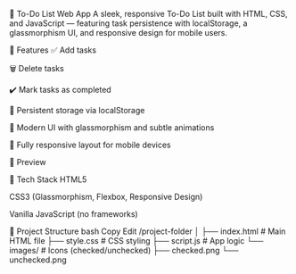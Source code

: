 📝 To-Do List Web App
A sleek, responsive To-Do List built with HTML, CSS, and JavaScript — featuring task persistence with localStorage, a glassmorphism UI, and responsive design for mobile users.

🚀 Features
✅ Add tasks

🗑️ Delete tasks

✔️ Mark tasks as completed

💾 Persistent storage via localStorage

💎 Modern UI with glassmorphism and subtle animations

📱 Fully responsive layout for mobile devices

📸 Preview
<!-- Optional: Add your screenshot file -->

🧰 Tech Stack
HTML5

CSS3 (Glassmorphism, Flexbox, Responsive Design)

Vanilla JavaScript (no frameworks)

📂 Project Structure
bash
Copy
Edit
/project-folder
│
├── index.html        # Main HTML file
├── style.css         # CSS styling
├── script.js         # App logic
└── images/           # Icons (checked/unchecked)
    ├── checked.png
    └── unchecked.png
